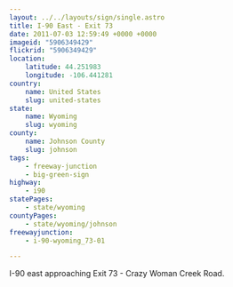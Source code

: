 ```yaml
---
layout: ../../layouts/sign/single.astro
title: I-90 East - Exit 73
date: 2011-07-03 12:59:49 +0000 +0000
imageid: "5906349429"
flickrid: "5906349429"
location:
    latitude: 44.251983
    longitude: -106.441281
country:
    name: United States
    slug: united-states
state:
    name: Wyoming
    slug: wyoming
county:
    name: Johnson County
    slug: johnson
tags:
    - freeway-junction
    - big-green-sign
highway:
    - i90
statePages:
    - state/wyoming
countyPages:
    - state/wyoming/johnson
freewayjunction:
    - i-90-wyoming_73-01

---
```

I-90 east approaching Exit 73 - Crazy Woman Creek Road.